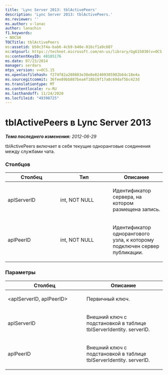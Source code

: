 ```yaml
---
title: 'Lync Server 2013: tblActivePeers'
description: 'Lync Server 2013: tblActivePeers.'
ms.reviewer: ''
ms.author: v-lanac
author: lanachin
f1.keywords:
- NOCSH
TOCTitle: tblActivePeers
ms:assetid: b50c3f4a-bab6-4cb9-b40e-016cf1a9c607
ms:mtpsurl: https://technet.microsoft.com/en-us/library/Gg615030(v=OCS.15)
ms:contentKeyID: 48185176
ms.date: 07/23/2014
manager: serdars
mtps_version: v=OCS.15
ms.openlocfilehash: f274f82a280883e38e8e02409305982b64c18e4a
ms.sourcegitcommit: 36fee89bb887bea4f18b19f17a8c69daf5bc423d
ms.translationtype: MT
ms.contentlocale: ru-RU
ms.lasthandoff: 11/24/2020
ms.locfileid: "49398725"
---
```

# <a name="tblactivepeers-in-lync-server-2013"></a>tblActivePeers в Lync Server 2013

<div data-xmlns="http://www.w3.org/1999/xhtml">

<div class="topic" data-xmlns="http://www.w3.org/1999/xhtml" data-msxsl="urn:schemas-microsoft-com:xslt" data-cs="https://msdn.microsoft.com/">

<div data-asp="https://msdn2.microsoft.com/asp">



</div>

<div id="mainSection">

<div id="mainBody">

<span> </span>

_**Тема последнего изменения:** 2012-06-29_

tblActivePeers включает в себя текущие одноранговые соединения между службами чата.

### <a name="columns"></a>Столбцов

<table>
<colgroup>
<col style="width: 33%" />
<col style="width: 33%" />
<col style="width: 33%" />
</colgroup>
<thead>
<tr class="header">
<th>Столбец</th>
<th>Тип</th>
<th>Описание</th>
</tr>
</thead>
<tbody>
<tr class="odd">
<td><p>aplServerID</p></td>
<td><p>int, NOT NULL</p></td>
<td><p>Идентификатор сервера, на котором размещена запись.</p></td>
</tr>
<tr class="even">
<td><p>aplPeerID</p></td>
<td><p>int, NOT NULL</p></td>
<td><p>Идентификатор однорангового узла, к которому подключен сервер публикации.</p></td>
</tr>
</tbody>
</table>


### <a name="keys"></a>Параметры

<table>
<colgroup>
<col style="width: 50%" />
<col style="width: 50%" />
</colgroup>
<thead>
<tr class="header">
<th>Столбец</th>
<th>Описание</th>
</tr>
</thead>
<tbody>
<tr class="odd">
<td><p>&lt;aplServerID, aplPeerID&gt;</p></td>
<td><p>Первичный ключ.</p></td>
</tr>
<tr class="even">
<td><p>aplServerID</p></td>
<td><p>Внешний ключ с подстановкой в таблице tblServerIdentity. serverID.</p></td>
</tr>
<tr class="odd">
<td><p>aplPeerID</p></td>
<td><p>Внешний ключ с подстановкой в таблице tblServerIdentity. serverID.</p></td>
</tr>
</tbody>
</table>


</div>

<span> </span>

</div>

</div>

</div>

